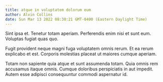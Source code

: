 ```yaml
---
title: atque in voluptatem dolorum eum
author: Alvin Collins
date: Sun Mar 13 2022 08:30:21 GMT-0400 (Eastern Daylight Time)
---
```

Sint ipsa et. Tenetur totam aperiam. Perferendis enim nisi et sunt eum. Voluptas fugiat quas quo.

 Fugit provident neque magni fuga voluptatem omnis rerum. Et ea rerum explicabo et est. Corporis molestias placeat ut maiores cumque aperiam.

 Totam non sapiente quia atque et sunt assumenda totam. Quia omnis rem accusamus itaque omnis. Cumque doloribus perspiciatis in aut impedit. Autem esse adipisci consequuntur commodi aspernatur id.
